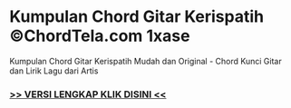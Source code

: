 
 # Kumpulan Chord Gitar Kerispatih ©ChordTela.com 1xase


Kumpulan Chord Gitar Kerispatih Mudah dan Original - Chord Kunci Gitar dan Lirik Lagu dari Artis

###  <a href="https://shortlighzx.web.app?sq=Kumpulan Chord Gitar Kerispatih ©ChordTela.com"> >> VERSI LENGKAP KLIK DISINI << </a>
